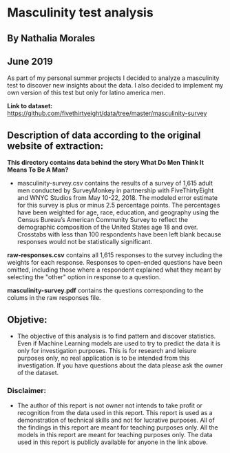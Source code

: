 # Masculinity test analysis
## By Nathalia Morales
## June 2019

As part of my personal summer projects I decided to analyze a masculinity test to discover new insights about the data. I also decided to implement my own version of this test but only for latino america men.

**Link to dataset:** https://github.com/fivethirtyeight/data/tree/master/masculinity-survey

## Description of data according to the original website of extraction:

**This directory contains data behind the story What Do Men Think It Means To Be A Man?**
* masculinity-survey.csv contains the results of a survey of 1,615 adult men conducted by SurveyMonkey in partnership with FiveThirtyEight and WNYC Studios from May 10-22, 2018. The modeled error estimate for this survey is plus or minus 2.5 percentage points. The percentages have been weighted for age, race, education, and geography using the Census Bureau’s American Community Survey to reflect the demographic composition of the United States age 18 and over. Crosstabs with less than 100 respondents have been left blank because responses would not be statistically significant.

**raw-responses.csv** contains all 1,615 responses to the survey including the weights for each response. Responses to open-ended questions have been omitted, including those where a respondent explained what they meant by selecting the "other" option in response to a question.

**masculinity-survey.pdf** contains the questions corresponding to the colums in the raw responses file.

## Objetive:
* The objective of this analysis is to find pattern and discover statistics. Even if Machine Learning models are used to try to predict the data it is only for investigation purposes. This is for research and leisure purposes only, no real application is to be intended from this investigation. If you have questions about the data please ask the owner of the dataset.

### Disclaimer:
* The author of this report is not owner not intends to take profit or recognition from the data used in this report. This report is used as a demonstration of technical skills and not for lucrative purposes. All of the findings in this report are meant for teaching purposes only. All the models in this report are meant for teaching purposes only. The data used in this report is publicly available for anyone in the link above.

